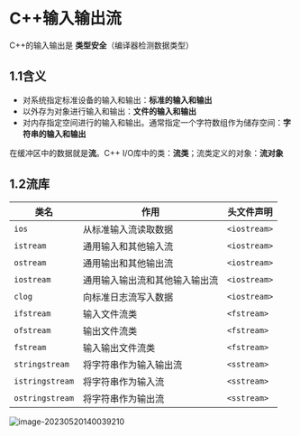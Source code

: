 # C++输入输出流

C++的输入输出是 **类型安全**（编译器检测数据类型）

## 1.1含义

* 对系统指定标准设备的输入和输出：**标准的输入和输出**
* 以外存为对象进行输入和输出：**文件的输入和输出**
* 对内存指定空间进行的输入和输出。通常指定一个字符数组作为储存空间：**字符串的输入和输出**

在缓冲区中的数据就是**流**。C++ I/O库中的类：**流类**；流类定义的对象：**流对象**

## 1.2流库

| 类名            | 作用                   | 头文件声明   |
| --------------- | ---------------------- | ------------ |
| `ios`           | 从标准输入流读取数据   | `<iostream>` |
| `istream`          | 通用输入和其他输入流   | `<iostream>` |
| `ostream`          | 通用输出和其他输出流   | `<iostream>` |
| `iostream`          | 通用输入输出流和其他输入输出流   | `<iostream>` |
| `clog`          | 向标准日志流写入数据   | `<iostream>` |
| `ifstream`      | 输入文件流类        | `<fstream>`  |
| `ofstream`      | 输出文件流类         | `<fstream>`  |
| `fstream`       | 输入输出文件流类       | `<fstream>`  |
| `stringstream`  | 将字符串作为输入输出流 | `<sstream>`  |
| `istringstream` | 将字符串作为输入流     | `<sstream>`  |
| `ostringstream` | 将字符串作为输出流     | `<sstream>`  |

![image-20230520140039210](/media/lynliam/data/markdown/c++/输入输出流.assets/image-20230520140039210.png)
